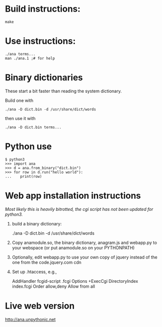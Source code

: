 # Build instructions:

    make

# Use instructions:

    ./ana terms...
    man ./ana.1 ;# for help

# Binary dictionaries
These start a bit faster than reading the system dictionary.

Build one with

    ./ana -D dict.bin -d /usr/share/dict/words

then use it with

    ./ana -D dict.bin terms...

# Python use
```
$ python3
>>> import ana
>>> d = ana.from_binary("dict.bin")
>>> for row in d.run("hello world"):
...    print(row)
```

# Web app installation instructions
_Most likely this is heavily bitrotted, the cgi script has not been updated for python3._

 1.    build a binary dictionary:

        ./ana -D dict.bin -d /usr/share/dict/words

 1.    Copy anamodule.so, the binary dictionary, anagram.js and webapp.py to
 your webspace (or put anamodule.so on your PYTHONPATH)

 1.    Optionally, edit webapp.py to use your own copy of jquery instead
 of the one from the code.jquery.com cdn

 1.    Set up .htaccess, e.g.,

        AddHandler fcgid-script .fcgi
        Options +ExecCgi
        DirectoryIndex index.fcgi
        Order allow,deny
        Allow from all

# Live web version
http://ana.unpythonic.net
